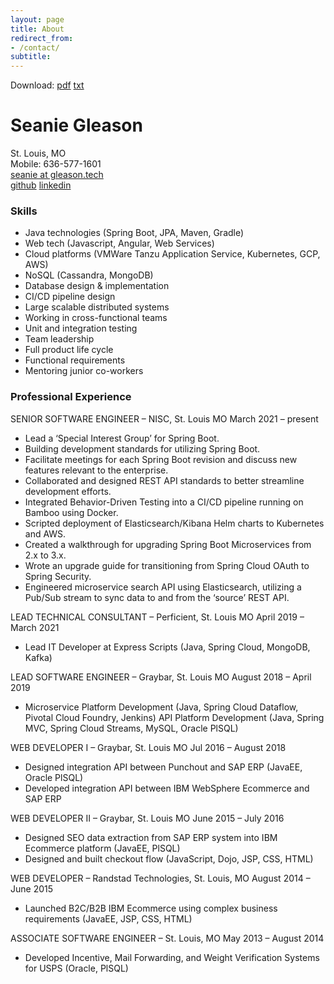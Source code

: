 ```yaml
---
layout: page
title: About
redirect_from:
- /contact/
subtitle:
---
```


Download: [pdf](../resume/seanie_gleason_resume.pdf) [txt](../resume/seanie_gleason_resume.txt)

# Seanie Gleason

St. Louis, MO\
Mobile: 636-577-1601\
[seanie at gleason.tech](mailto:seanie@gleason.tech)\
[github](https://github.com/seaniegleason) [linkedin](https://www.linkedin.com/in/seanie-gleason)

### Skills

- Java technologies (Spring Boot, JPA, Maven, Gradle)
- Web tech (Javascript, Angular, Web Services)
- Cloud platforms (VMWare Tanzu Application Service, Kubernetes, GCP, AWS)
- NoSQL (Cassandra, MongoDB)
- Database design & implementation
- CI/CD pipeline design
- Large scalable distributed systems
- Working in cross-functional teams
- Unit and integration testing
- Team leadership
- Full product life cycle
- Functional requirements
- Mentoring junior co-workers

### Professional Experience

SENIOR SOFTWARE ENGINEER – NISC, St. Louis MO March 2021 – present

- Lead a ‘Special Interest Group’ for Spring Boot.
- Building development standards for utilizing Spring Boot.
- Facilitate meetings for each Spring Boot revision and discuss new features relevant to the
  enterprise.
- Collaborated and designed REST API standards to better streamline development efforts.
- Integrated Behavior-Driven Testing into a CI/CD pipeline running on Bamboo using Docker.
- Scripted deployment of Elasticsearch/Kibana Helm charts to Kubernetes and AWS.
- Created a walkthrough for upgrading Spring Boot Microservices from 2.x to 3.x.
- Wrote an upgrade guide for transitioning from Spring Cloud OAuth to Spring Security.
- Engineered microservice search API using Elasticsearch, utilizing a Pub/Sub stream to sync
  data to and from the ‘source’ REST API.

LEAD TECHNICAL CONSULTANT – Perficient, St. Louis MO April 2019 – March 2021

- Lead IT Developer at Express Scripts (Java, Spring Cloud, MongoDB, Kafka)

LEAD SOFTWARE ENGINEER – Graybar, St. Louis MO August 2018 – April 2019

- Microservice Platform Development (Java, Spring Cloud Dataflow, Pivotal Cloud Foundry, Jenkins)
  API Platform Development (Java, Spring MVC, Spring Cloud Streams, MySQL, Oracle PlSQL)

WEB DEVELOPER I – Graybar, St. Louis MO Jul 2016 – August 2018

- Designed integration API between Punchout and SAP ERP (JavaEE, Oracle PlSQL)
- Developed integration API between IBM WebSphere Ecommerce and SAP ERP

WEB DEVELOPER II – Graybar, St. Louis MO June 2015 – July 2016

- Designed SEO data extraction from SAP ERP system into IBM Ecommerce platform (JavaEE, PlSQL)
- Designed and built checkout flow (JavaScript, Dojo, JSP, CSS, HTML)

WEB DEVELOPER – Randstad Technologies, St. Louis, MO August 2014 – June 2015

- Launched B2C/B2B IBM Ecommerce using complex business requirements (JavaEE, JSP, CSS, HTML)

ASSOCIATE SOFTWARE ENGINEER – St. Louis, MO May 2013 – August 2014

- Developed Incentive, Mail Forwarding, and Weight Verification Systems for USPS (Oracle, PlSQL)